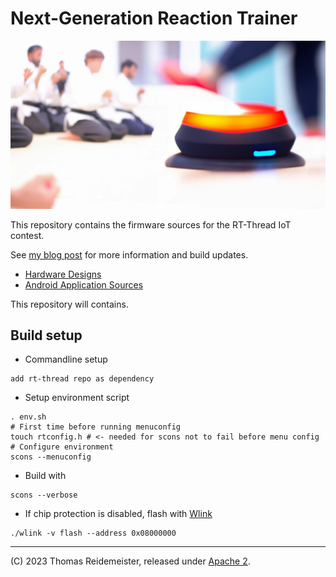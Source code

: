 # Next-Generation Reaction Trainer

![Concept Rendition](doc/img/reaction-trainer.jpg)

This repository contains the firmware sources for the RT-Thread IoT contest. 

See [my blog post](https://www.reidemeister.com/?p=624) for more information and build updates.

 * [Hardware Designs](https://github.com/treideme/reaction-trainer-hw)
 * [Android Application Sources](https://github.com/treideme/reaction-trainer-app)

This repository will contains.

## Build setup
 * Commandline setup
```
add rt-thread repo as dependency
```
 * Setup environment script
```
. env.sh
# First time before running menuconfig
touch rtconfig.h # <- needed for scons not to fail before menu config
# Configure environment
scons --menuconfig
```
 * Build with
```
scons --verbose
```
 * If chip protection is disabled, flash with [Wlink](https://github.com/ch32-rs/wlink)
```
./wlink -v flash --address 0x08000000
```


----
(C) 2023 Thomas Reidemeister, released under [Apache 2](LICENSE).
